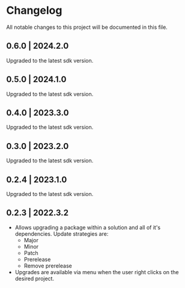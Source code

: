 # Changelog
All notable changes to this project will be documented in this file.

## 0.6.0 | 2024.2.0

Upgraded to the latest sdk version.

## 0.5.0 | 2024.1.0

Upgraded to the latest sdk version.

## 0.4.0 | 2023.3.0

Upgraded to the latest sdk version.

## 0.3.0 | 2023.2.0

Upgraded to the latest sdk version.

## 0.2.4 | 2023.1.0

Upgraded to the latest sdk version.

## 0.2.3 | 2022.3.2
- Allows upgrading a package within a solution and all of it's dependencies. Update strategies are:
  - Major
  - Minor
  - Patch
  - Prerelease
  - Remove prerelease
- Upgrades are available via menu when the user right clicks on the desired project.
